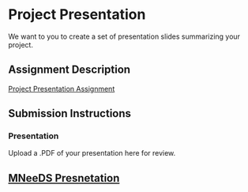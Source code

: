 # Project Presentation
We want to you to create a set of presentation slides summarizing your project.

## Assignment Description
[Project Presentation Assignment](https://education.launchcode.org/liftoff/assignments/project-presentation/)

## Submission Instructions

### Presentation
Upload a .PDF of your presentation here for review.

## [MNeeDS Presnetation](https://github.com/kstanyu/liftoff-assignments/blob/master/P6-Project_Presentation/MNeeDS%20Project%20Presentation.pdf)
